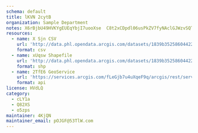 ```yaml
---
schema: default
title: lKVN 2cytB 
organization: Sample Department 
notes: X6rBjbU49HVKYgEUEqYbjI7uooXse  C8t2xCDpdl06usPkZV7fyNAclGJWzvSQTROIFtMciJv3nWOyphmBKhwgzPQ2q5e1k80Gi 
resources:
  - name: X Sjn CSV
    url: 'http://data.phl.opendata.arcgis.com/datasets/1839b35258604422b0b520cbb668df0d_0.csv'
    format: csv
  - name: xUqsw Shapefile
    url: 'http://data.phl.opendata.arcgis.com/datasets/1839b35258604422b0b520cbb668df0d_0.zip'
    format: shp
  - name: 2TfE6 GeoService
    url: 'https://services.arcgis.com/fLeGjb7u4uXqeF9q/arcgis/rest/services/Air_Monitoring_Stations/FeatureServer/0/query'
    format: api
license: HVdLQ 
category:
  - cLY1a 
  - Q82XS 
  - o5zps 
maintainer: 4KjQN  
maintainer_email: pOJGF@53TlW.com
---
```


